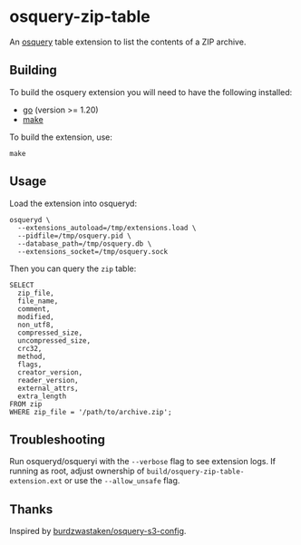 # osquery-zip-table

An [osquery](https://osquery.io) table extension to list the contents of a ZIP archive.

## Building

To build the osquery extension you will need to have the following installed:
* [go](https://golang.org/) (version >= 1.20)
* [make](https://www.gnu.org/software/make/)

To build the extension, use:
```
make
```

## Usage

Load the extension into osqueryd:
```
osqueryd \
  --extensions_autoload=/tmp/extensions.load \
  --pidfile=/tmp/osquery.pid \
  --database_path=/tmp/osquery.db \
  --extensions_socket=/tmp/osquery.sock
```

Then you can query the `zip` table:
```
SELECT
  zip_file,
  file_name,
  comment,
  modified,
  non_utf8,
  compressed_size,
  uncompressed_size,
  crc32,
  method,
  flags,
  creator_version,
  reader_version,
  external_attrs,
  extra_length
FROM zip
WHERE zip_file = '/path/to/archive.zip';
```

## Troubleshooting

Run osqueryd/osqueryi with the `--verbose` flag to see extension logs.
If running as root, adjust ownership of `build/osquery-zip-table-extension.ext` or use the `--allow_unsafe` flag.

## Thanks

Inspired by [burdzwastaken/osquery-s3-config](https://github.com/burdzwastaken/osquery-s3-config).
